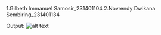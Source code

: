 1.Gilbeth Immanuel Samosir_231401104
2.Novrendy Dwikana Sembiring_231401134

Output:
![alt text](https://github.com/RennZey/UAS_AP/blob/main/Output%20(2).png?raw=true)
